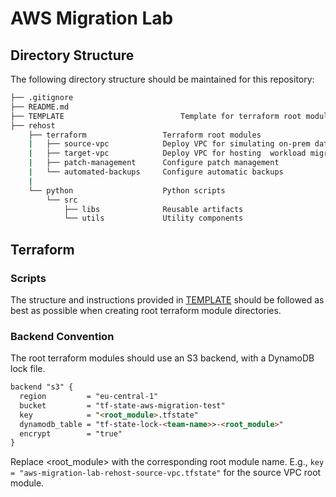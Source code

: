 # AWS Migration Lab

## Directory Structure

The following directory structure should be maintained for this repository:

```bash
├── .gitignore
├── README.md
├── TEMPLATE                          Template for terraform root modules
├── rehost
    ├── terraform                 Terraform root modules
    |   ├── source-vpc            Deploy VPC for simulating on-prem data center
    |   ├── target-vpc            Deploy VPC for hosting  workload migrated to AWS
    |   ├── patch-management      Configure patch management
    |   └── automated-backups     Configure automatic backups
    |
    └── python                    Python scripts
        └── src
            ├── libs              Reusable artifacts
            └── utils             Utility components
```

## Terraform

### Scripts

The structure and instructions provided in [TEMPLATE](./TEMPLATE/README.md) should be followed as best as possible when creating root terraform module directories.

### Backend Convention

The root terraform modules should use an S3 backend, with a DynamoDB lock file.

```md
backend "s3" {
  region         = "eu-central-1"
  bucket         = "tf-state-aws-migration-test"
  key            = "<root_module>.tfstate"
  dynamodb_table = "tf-state-lock-<team-name>>-<root_module>"
  encrypt        = "true"
}
```

Replace <root_module> with the corresponding root module name.
E.g., `key = "aws-migration-lab-rehost-source-vpc.tfstate"` for the source VPC root module.
